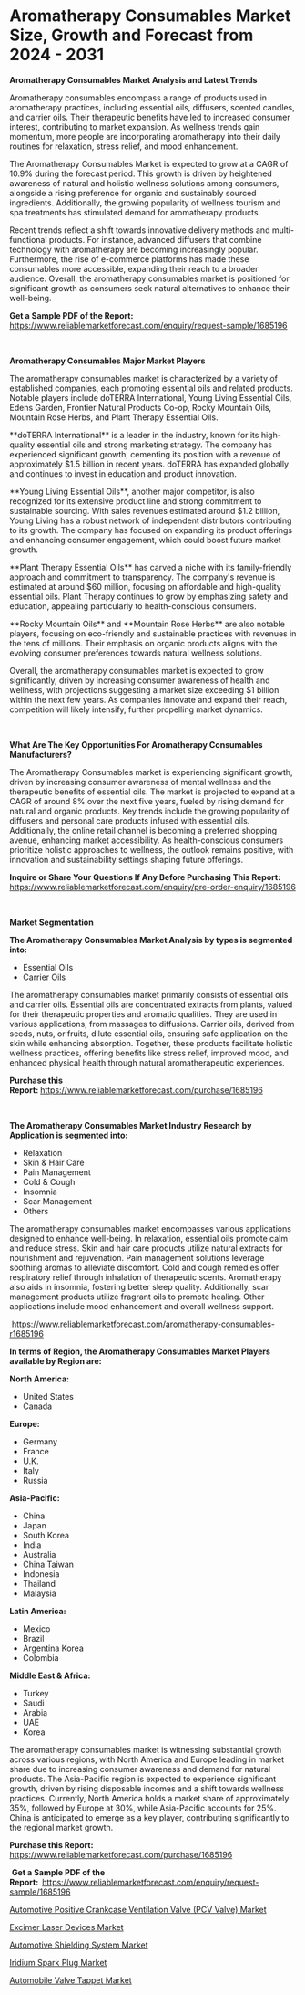 <p><h1>Aromatherapy Consumables Market Size, Growth and Forecast from 2024 - 2031</h1></p><p><strong>Aromatherapy Consumables Market Analysis and Latest Trends</strong></p>
<p><p>Aromatherapy consumables encompass a range of products used in aromatherapy practices, including essential oils, diffusers, scented candles, and carrier oils. Their therapeutic benefits have led to increased consumer interest, contributing to market expansion. As wellness trends gain momentum, more people are incorporating aromatherapy into their daily routines for relaxation, stress relief, and mood enhancement.</p><p>The Aromatherapy Consumables Market is expected to grow at a CAGR of 10.9% during the forecast period. This growth is driven by heightened awareness of natural and holistic wellness solutions among consumers, alongside a rising preference for organic and sustainably sourced ingredients. Additionally, the growing popularity of wellness tourism and spa treatments has stimulated demand for aromatherapy products.</p><p>Recent trends reflect a shift towards innovative delivery methods and multi-functional products. For instance, advanced diffusers that combine technology with aromatherapy are becoming increasingly popular. Furthermore, the rise of e-commerce platforms has made these consumables more accessible, expanding their reach to a broader audience. Overall, the aromatherapy consumables market is positioned for significant growth as consumers seek natural alternatives to enhance their well-being.</p></p>
<p><strong>Get a Sample PDF of the Report:&nbsp;</strong> <a href="https://www.reliablemarketforecast.com/enquiry/request-sample/1685196?utm_campaign=1495&utm_medium=2&utm_source=Github&utm_content=ia&utm_term=16102024&utm_id=aromatherapy-consumables">https://www.reliablemarketforecast.com/enquiry/request-sample/1685196</a></p>
<p>&nbsp;</p>
<p><strong>Aromatherapy Consumables Major Market Players</strong></p>
<p><p>The aromatherapy consumables market is characterized by a variety of established companies, each promoting essential oils and related products. Notable players include doTERRA International, Young Living Essential Oils, Edens Garden, Frontier Natural Products Co-op, Rocky Mountain Oils, Mountain Rose Herbs, and Plant Therapy Essential Oils.</p><p>**doTERRA International** is a leader in the industry, known for its high-quality essential oils and strong marketing strategy. The company has experienced significant growth, cementing its position with a revenue of approximately $1.5 billion in recent years. doTERRA has expanded globally and continues to invest in education and product innovation.</p><p>**Young Living Essential Oils**, another major competitor, is also recognized for its extensive product line and strong commitment to sustainable sourcing. With sales revenues estimated around $1.2 billion, Young Living has a robust network of independent distributors contributing to its growth. The company has focused on expanding its product offerings and enhancing consumer engagement, which could boost future market growth.</p><p>**Plant Therapy Essential Oils** has carved a niche with its family-friendly approach and commitment to transparency. The company's revenue is estimated at around $60 million, focusing on affordable and high-quality essential oils. Plant Therapy continues to grow by emphasizing safety and education, appealing particularly to health-conscious consumers.</p><p>**Rocky Mountain Oils** and **Mountain Rose Herbs** are also notable players, focusing on eco-friendly and sustainable practices with revenues in the tens of millions. Their emphasis on organic products aligns with the evolving consumer preferences towards natural wellness solutions.</p><p>Overall, the aromatherapy consumables market is expected to grow significantly, driven by increasing consumer awareness of health and wellness, with projections suggesting a market size exceeding $1 billion within the next few years. As companies innovate and expand their reach, competition will likely intensify, further propelling market dynamics.</p></p>
<p>&nbsp;</p>
<p><strong>What Are The Key Opportunities For Aromatherapy Consumables Manufacturers?</strong></p>
<p><p>The Aromatherapy Consumables market is experiencing significant growth, driven by increasing consumer awareness of mental wellness and the therapeutic benefits of essential oils. The market is projected to expand at a CAGR of around 8% over the next five years, fueled by rising demand for natural and organic products. Key trends include the growing popularity of diffusers and personal care products infused with essential oils. Additionally, the online retail channel is becoming a preferred shopping avenue, enhancing market accessibility. As health-conscious consumers prioritize holistic approaches to wellness, the outlook remains positive, with innovation and sustainability settings shaping future offerings.</p></p>
<p><strong>Inquire or Share Your Questions If Any Before Purchasing This Report:</strong> <a href="https://www.reliablemarketforecast.com/enquiry/pre-order-enquiry/1685196?utm_campaign=1495&utm_medium=2&utm_source=Github&utm_content=ia&utm_term=16102024&utm_id=aromatherapy-consumables">https://www.reliablemarketforecast.com/enquiry/pre-order-enquiry/1685196</a></p>
<p>&nbsp;</p>
<p><strong>Market Segmentation</strong></p>
<p><strong>The Aromatherapy Consumables Market Analysis by types is segmented into:</strong></p>
<p><ul><li>Essential Oils</li><li>Carrier Oils</li></ul></p>
<p><p>The aromatherapy consumables market primarily consists of essential oils and carrier oils. Essential oils are concentrated extracts from plants, valued for their therapeutic properties and aromatic qualities. They are used in various applications, from massages to diffusions. Carrier oils, derived from seeds, nuts, or fruits, dilute essential oils, ensuring safe application on the skin while enhancing absorption. Together, these products facilitate holistic wellness practices, offering benefits like stress relief, improved mood, and enhanced physical health through natural aromatherapeutic experiences.</p></p>
<p><strong>Purchase this Report:&nbsp;</strong><a href="https://www.reliablemarketforecast.com/purchase/1685196?utm_campaign=1495&utm_medium=2&utm_source=Github&utm_content=ia&utm_term=16102024&utm_id=aromatherapy-consumables">https://www.reliablemarketforecast.com/purchase/1685196</a></p>
<p>&nbsp;</p>
<p><strong>The Aromatherapy Consumables Market Industry Research by Application is segmented into:</strong></p>
<p><ul><li>Relaxation</li><li>Skin & Hair Care</li><li>Pain Management</li><li>Cold & Cough</li><li>Insomnia</li><li>Scar Management</li><li>Others</li></ul></p>
<p><p>The aromatherapy consumables market encompasses various applications designed to enhance well-being. In relaxation, essential oils promote calm and reduce stress. Skin and hair care products utilize natural extracts for nourishment and rejuvenation. Pain management solutions leverage soothing aromas to alleviate discomfort. Cold and cough remedies offer respiratory relief through inhalation of therapeutic scents. Aromatherapy also aids in insomnia, fostering better sleep quality. Additionally, scar management products utilize fragrant oils to promote healing. Other applications include mood enhancement and overall wellness support.</p></p>
<p><a href="https://www.reliablemarketforecast.com/aromatherapy-consumables-r1685196?utm_campaign=1495&utm_medium=2&utm_source=Github&utm_content=ia&utm_term=16102024&utm_id=aromatherapy-consumables">&nbsp;https://www.reliablemarketforecast.com/aromatherapy-consumables-r1685196</a></p>
<p><strong>In terms of Region, the Aromatherapy Consumables Market Players available by Region are:</strong></p>
<p>
    <p> <strong> North America: </strong>
        <ul>
            <li>United States</li>
            <li>Canada</li>
        </ul>
        </p> 
    <p> <strong> Europe: </strong>
        <ul>
            <li>Germany</li>
            <li>France</li>
            <li>U.K.</li>
            <li>Italy</li>
            <li>Russia</li>
        </ul>
        </p> 
    <p> <strong> Asia-Pacific: </strong>
        <ul>
            <li>China</li>
            <li>Japan</li>
            <li>South Korea</li>
            <li>India</li>
            <li>Australia</li>
            <li>China Taiwan</li>
            <li>Indonesia</li>
            <li>Thailand</li>
            <li>Malaysia</li>
        </ul>
        </p> 
    <p> <strong> Latin America: </strong>
        <ul>
            <li>Mexico</li>
            <li>Brazil</li>
            <li>Argentina Korea</li>
            <li>Colombia</li>
        </ul>
        </p> 
    <p> <strong> Middle East & Africa: </strong>
        <ul>
            <li>Turkey</li>
            <li>Saudi</li>
            <li>Arabia</li>
            <li>UAE</li>
            <li>Korea</li>
        </ul>
    </p>
    </p>
<p><p>The aromatherapy consumables market is witnessing substantial growth across various regions, with North America and Europe leading in market share due to increasing consumer awareness and demand for natural products. The Asia-Pacific region is expected to experience significant growth, driven by rising disposable incomes and a shift towards wellness practices. Currently, North America holds a market share of approximately 35%, followed by Europe at 30%, while Asia-Pacific accounts for 25%. China is anticipated to emerge as a key player, contributing significantly to the regional market growth.</p></p>
<p><strong>Purchase this Report: </strong><a href="https://www.reliablemarketforecast.com/purchase/1685196?utm_campaign=1495&utm_medium=2&utm_source=Github&utm_content=ia&utm_term=16102024&utm_id=aromatherapy-consumables">https://www.reliablemarketforecast.com/purchase/1685196</a></p>
<p>&nbsp;<strong>Get a Sample PDF of the Report:&nbsp;&nbsp;</strong><a href="https://www.reliablemarketforecast.com/enquiry/request-sample/1685196?utm_campaign=1495&utm_medium=2&utm_source=Github&utm_content=ia&utm_term=16102024&utm_id=aromatherapy-consumables">https://www.reliablemarketforecast.com/enquiry/request-sample/1685196</a></p>
<p><strong></strong></p>
<p><p><a href="https://www.linkedin.com/pulse/global-automotive-positive-crankcase-ventilation-valve-pcv-market-tmhmf?trk=public_post_embed_feed-article-content&utm_campaign=1495&utm_medium=2&utm_source=Github&utm_content=ia&utm_term=16102024&utm_id=aromatherapy-consumables">Automotive Positive Crankcase Ventilation Valve (PCV Valve) Market</a></p><p><a href="https://github.com/nathandecarvalho/Market-Research-Report-List-5/blob/main/excimer-laser-devices-market.md?utm_campaign=1495&utm_medium=2&utm_source=Github&utm_content=ia&utm_term=16102024&utm_id=aromatherapy-consumables">Excimer Laser Devices Market</a></p><p><a href="https://www.linkedin.com/pulse/automotive-shielding-system-industry-sector-market-dynamics-uaijf?trk=public_post_embed_feed-article-content&utm_campaign=1495&utm_medium=2&utm_source=Github&utm_content=ia&utm_term=16102024&utm_id=aromatherapy-consumables">Automotive Shielding System Market</a></p><p><a href="https://www.linkedin.com/pulse/iridium-spark-plug-market-penetration-strategies-untapped-l71sf?trk=public_post_embed_feed-article-content&utm_campaign=1495&utm_medium=2&utm_source=Github&utm_content=ia&utm_term=16102024&utm_id=aromatherapy-consumables">Iridium Spark Plug Market</a></p><p><a href="https://www.linkedin.com/pulse/automobile-valve-tappet-market-overview-forecast-2024-2031-gs3df?utm_campaign=1495&utm_medium=2&utm_source=Github&utm_content=ia&utm_term=16102024&utm_id=aromatherapy-consumables">Automobile Valve Tappet Market</a></p></p>